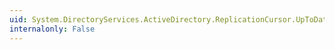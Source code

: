 ```yaml
---
uid: System.DirectoryServices.ActiveDirectory.ReplicationCursor.UpToDatenessUsn
internalonly: False
---
```

